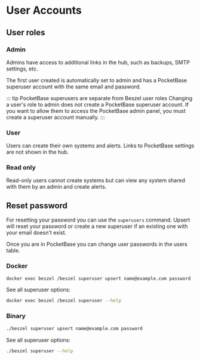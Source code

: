 # User Accounts

## User roles

### Admin

Admins have access to additional links in the hub, such as backups, SMTP settings, etc.

The first user created is automatically set to admin and has a PocketBase superuser account with the same email and password.

::: tip PocketBase superusers are separate from Beszel user roles
Changing a user's role to admin does not create a PocketBase superuser account. If you want to allow them to access the PocketBase admin panel, you must create a superuser account manually.
:::

### User

Users can create their own systems and alerts. Links to PocketBase settings are not shown in the hub.

### Read only

Read-only users cannot create systems but can view any system shared with them by an admin and create alerts.

## Reset password

For resetting your password you can use the `superusers` command. Upsert will reset your password or create a new superuser if an existing one with your email doesn't exist.

Once you are in PocketBase you can change user passwords in the users table.

### Docker

```bash
docker exec beszel /beszel superuser upsert name@example.com password
```

See all superuser options:

```bash
docker exec beszel /beszel superuser --help
```

### Binary

```bash
./beszel superuser upsert name@example.com password
```

See all superuser options:

```bash
./beszel superuser --help
```
